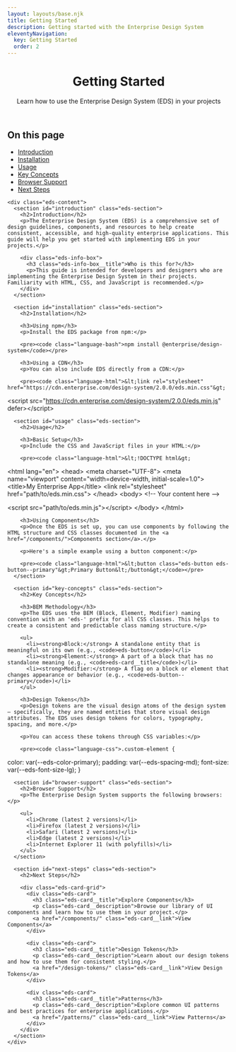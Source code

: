 ```yaml
---
layout: layouts/base.njk
title: Getting Started
description: Getting started with the Enterprise Design System
eleventyNavigation:
  key: Getting Started
  order: 2
---
```


<div class="eds-container">
  <header class="eds-page-header">
    <h1 class="eds-page-header__title">Getting Started</h1>
    <p class="eds-page-header__description">Learn how to use the Enterprise Design System (EDS) in your projects</p>
  </header>

  <div class="eds-content-layout">
    <div class="eds-toc">
      <div class="eds-toc__inner">
        <h2 class="eds-toc__title">On this page</h2>
        <ul class="eds-toc__list">
          <li class="eds-toc__item">
            <a href="#introduction" class="eds-toc__link">Introduction</a>
          </li>
          <li class="eds-toc__item">
            <a href="#installation" class="eds-toc__link">Installation</a>
          </li>
          <li class="eds-toc__item">
            <a href="#usage" class="eds-toc__link">Usage</a>
          </li>
          <li class="eds-toc__item">
            <a href="#key-concepts" class="eds-toc__link">Key Concepts</a>
          </li>
          <li class="eds-toc__item">
            <a href="#browser-support" class="eds-toc__link">Browser Support</a>
          </li>
          <li class="eds-toc__item">
            <a href="#next-steps" class="eds-toc__link">Next Steps</a>
          </li>
        </ul>
      </div>
    </div>

    <div class="eds-content">
      <section id="introduction" class="eds-section">
        <h2>Introduction</h2>
        <p>The Enterprise Design System (EDS) is a comprehensive set of design guidelines, components, and resources to help create consistent, accessible, and high-quality enterprise applications. This guide will help you get started with implementing EDS in your projects.</p>
        
        <div class="eds-info-box">
          <h3 class="eds-info-box__title">Who is this for?</h3>
          <p>This guide is intended for developers and designers who are implementing the Enterprise Design System in their projects. Familiarity with HTML, CSS, and JavaScript is recommended.</p>
        </div>
      </section>

      <section id="installation" class="eds-section">
        <h2>Installation</h2>
        
        <h3>Using npm</h3>
        <p>Install the EDS package from npm:</p>
        
        <pre><code class="language-bash">npm install @enterprise/design-system</code></pre>
        
        <h3>Using a CDN</h3>
        <p>You can also include EDS directly from a CDN:</p>
        
        <pre><code class="language-html">&lt;link rel="stylesheet" href="https://cdn.enterprise.com/design-system/2.0.0/eds.min.css"&gt;
&lt;script src="https://cdn.enterprise.com/design-system/2.0.0/eds.min.js" defer&gt;&lt;/script&gt;</code></pre>
      </section>

      <section id="usage" class="eds-section">
        <h2>Usage</h2>
        
        <h3>Basic Setup</h3>
        <p>Include the CSS and JavaScript files in your HTML:</p>
        
        <pre><code class="language-html">&lt;!DOCTYPE html&gt;
&lt;html lang="en"&gt;
&lt;head&gt;
  &lt;meta charset="UTF-8"&gt;
  &lt;meta name="viewport" content="width=device-width, initial-scale=1.0"&gt;
  &lt;title&gt;My Enterprise App&lt;/title&gt;
  &lt;link rel="stylesheet" href="path/to/eds.min.css"&gt;
&lt;/head&gt;
&lt;body&gt;
  &lt;!-- Your content here --&gt;
  
  &lt;script src="path/to/eds.min.js"&gt;&lt;/script&gt;
&lt;/body&gt;
&lt;/html&gt;</code></pre>
        
        <h3>Using Components</h3>
        <p>Once the EDS is set up, you can use components by following the HTML structure and CSS classes documented in the <a href="/components/">Components section</a>.</p>
        
        <p>Here's a simple example using a button component:</p>
        
        <pre><code class="language-html">&lt;button class="eds-button eds-button--primary"&gt;Primary Button&lt;/button&gt;</code></pre>
      </section>

      <section id="key-concepts" class="eds-section">
        <h2>Key Concepts</h2>
        
        <h3>BEM Methodology</h3>
        <p>The EDS uses the BEM (Block, Element, Modifier) naming convention with an 'eds-' prefix for all CSS classes. This helps to create a consistent and predictable class naming structure.</p>
        
        <ul>
          <li><strong>Block:</strong> A standalone entity that is meaningful on its own (e.g., <code>eds-button</code>)</li>
          <li><strong>Element:</strong> A part of a block that has no standalone meaning (e.g., <code>eds-card__title</code>)</li>
          <li><strong>Modifier:</strong> A flag on a block or element that changes appearance or behavior (e.g., <code>eds-button--primary</code>)</li>
        </ul>
        
        <h3>Design Tokens</h3>
        <p>Design tokens are the visual design atoms of the design system — specifically, they are named entities that store visual design attributes. The EDS uses design tokens for colors, typography, spacing, and more.</p>
        
        <p>You can access these tokens through CSS variables:</p>
        
        <pre><code class="language-css">.custom-element {
  color: var(--eds-color-primary);
  padding: var(--eds-spacing-md);
  font-size: var(--eds-font-size-lg);
}</code></pre>
      </section>

      <section id="browser-support" class="eds-section">
        <h2>Browser Support</h2>
        <p>The Enterprise Design System supports the following browsers:</p>
        
        <ul>
          <li>Chrome (latest 2 versions)</li>
          <li>Firefox (latest 2 versions)</li>
          <li>Safari (latest 2 versions)</li>
          <li>Edge (latest 2 versions)</li>
          <li>Internet Explorer 11 (with polyfills)</li>
        </ul>
      </section>

      <section id="next-steps" class="eds-section">
        <h2>Next Steps</h2>
        
        <div class="eds-card-grid">
          <div class="eds-card">
            <h3 class="eds-card__title">Explore Components</h3>
            <p class="eds-card__description">Browse our library of UI components and learn how to use them in your project.</p>
            <a href="/components/" class="eds-card__link">View Components</a>
          </div>
          
          <div class="eds-card">
            <h3 class="eds-card__title">Design Tokens</h3>
            <p class="eds-card__description">Learn about our design tokens and how to use them for consistent styling.</p>
            <a href="/design-tokens/" class="eds-card__link">View Design Tokens</a>
          </div>
          
          <div class="eds-card">
            <h3 class="eds-card__title">Patterns</h3>
            <p class="eds-card__description">Explore common UI patterns and best practices for enterprise applications.</p>
            <a href="/patterns/" class="eds-card__link">View Patterns</a>
          </div>
        </div>
      </section>
    </div>
  </div>
</div>